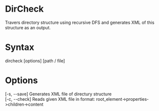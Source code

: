 # DirCheck
Travers directory structure using recursive DFS and generates XML of this structure as an output. 
# Syntax
dircheck [options] [path / file]
# Options
[-s, --save] Generates XML file of directury structure <br />
[-c, --check] Reads given XML file in format: root_element->properties->children->content 
